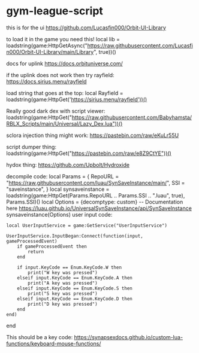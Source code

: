 # gym-league-script

 this is for the ui https://github.com/Lucasfin000/Orbit-UI-Library

to load it in the game you need this! local lib = loadstring(game:HttpGetAsync("https://raw.githubusercontent.com/Lucasfin000/Orbit-UI-Library/main/Library", true))()

docs for uplink https://docs.orbituniverse.com/

if the uplink does not work then try rayfield:
https://docs.sirius.menu/rayfield

load string that goes at the top:
local Rayfield = loadstring(game:HttpGet('https://sirius.menu/rayfield'))()

Really good dark dex with script viewer:
loadstring(game:HttpGet("https://raw.githubusercontent.com/Babyhamsta/RBLX_Scripts/main/Universal/Lazy_Dex.lua"))()

sclora injection thing might work:
https://pastebin.com/raw/eKuLr55U

script dumper thing:
loadstring(game:HttpGet("https://pastebin.com/raw/e8Z9CtYE"))()

hydox thing:
https://github.com/Upbolt/Hydroxide

decompile code:
local Params = {
    RepoURL = "https://raw.githubusercontent.com/luau/SynSaveInstance/main/",
    SSI = "saveinstance",
}
local synsaveinstance = loadstring(game:HttpGet(Params.RepoURL .. Params.SSI .. ".luau", true), Params.SSI)()
local Options = {decomptype: custom} -- Documentation here https://luau.github.io/UniversalSynSaveInstance/api/SynSaveInstance
synsaveinstance(Options)
user input code:



    local UserInputService = game:GetService("UserInputService")

    UserInputService.InputBegan:Connect(function(input, gameProcessedEvent)
        if gameProcessedEvent then
            return
        end

        if input.KeyCode == Enum.KeyCode.W then
            print("W key was pressed")
        elseif input.KeyCode == Enum.KeyCode.A then
            print("A key was pressed")
        elseif input.KeyCode == Enum.KeyCode.S then
            print("S key was pressed")
        elseif input.KeyCode == Enum.KeyCode.D then
            print("D key was pressed")
        end
    end)
end


This should be a key code:
https://synapsexdocs.github.io/custom-lua-functions/keyboard-mouse-functions/




